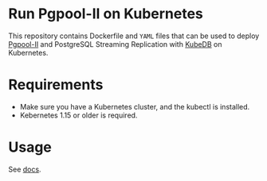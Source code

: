 # Run Pgpool-II on Kubernetes

This repository contains Dockerfile and <code>YAML</code> files that can be used to deploy [Pgpool-II](https://pgpool.net "Pgpool-II") and PostgreSQL Streaming Replication with [KubeDB](https://kubedb.com/ "KubeDB") on Kubernetes.

# Requirements
- Make sure you have a Kubernetes cluster, and the kubectl is installed.
- Kebernetes 1.15 or older is required.

# Usage

See [docs](docs/index.md).
